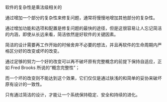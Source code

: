 
软件的复杂性是乘法级相关的

通过增加一个部分的复杂性来修复问题，通常将慢慢地增加其他部分的复杂性。

通过增加功能和选项和配置是修复问题的最快的途径，但是这很容易让人忘记简洁的内涵，即使从长远来看，简洁依然是好软件的关键因素。


简洁的设计需要再工作开始的时候舍弃不必要的想法，并且再软件的生命周期内严格区分好的改变或坏的改变。


通过足够的努力一个好的改变可以再不破坏原有完整概念的前提下保持自适应，正如 Fred Brooks 所说的“概念完整性”；

而一个坏的改变则不能达到这个效果，它们仅仅是通过肤浅的和简单的妥协来破坏原有设计的一致性。


只有通过简洁的设计，才能让一个系统保持稳定、安全和持续的进化。






